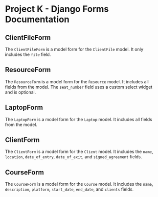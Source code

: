 # Project K - Django Forms Documentation

## ClientFileForm

The `ClientFileForm` is a model form for the `ClientFile` model. It only includes the `file` field.

## ResourceForm

The `ResourceForm` is a model form for the `Resource` model. It includes all fields from the model. The `seat_number`
field uses a custom select widget and is optional.

## LaptopForm

The `LaptopForm` is a model form for the `Laptop` model. It includes all fields from the model.

## ClientForm

The `ClientForm` is a model form for the `Client` model. It includes
the `name`, `location`, `date_of_entry`, `date_of_exit`, and `signed_agreement` fields.

## CourseForm

The `CourseForm` is a model form for the `Course` model. It includes
the `name`, `description`, `platform`, `start_date`, `end_date`, and `clients` fields.